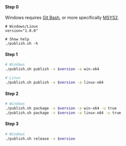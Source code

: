 
#### Step 0

Windows requires [Git Bash](https://gitforwindows.org), or more specifically [MSYS2](https://www.msys2.org).

```
# Windows/Linux
version="1.0.0"

# Show help
./publish.sh -h
```

#### Step 1

```bash
# Windows
./publish.sh publish -v $version -a win-x64

# Linux
./publish.sh publish -v $version -a linux-x64
```

#### Step 2

```bash
# Windows
./publish.sh package -v $version -a win-x64 -u true
./publish.sh package -v $version -a linux-x64 -u true
```

#### Step 3

```bash
# Windows
./publish.sh release -v $version
```
